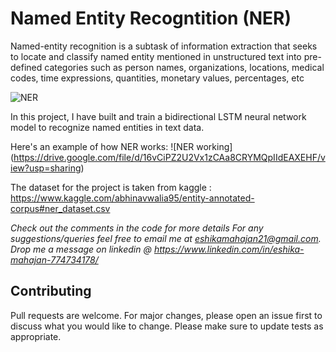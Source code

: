 # Named Entity Recogntition (NER)
Named-entity recognition is a subtask of information extraction that seeks to locate and classify named entity mentioned in unstructured text into pre-defined categories such as person names, organizations, locations, medical codes, time expressions, quantities, monetary values, percentages, etc

![NER](https://drive.google.com/file/d/1RqJ6DbnGYqjUdH0XSyf0IIgdstgI0GSK/view?usp=sharing)

In this project, I have built and train a bidirectional LSTM neural network model to recognize named entities in text data.

Here's an example of how NER works:
![NER working] (https://drive.google.com/file/d/16vCiPZ2U2Vx1zCAa8CRYMQpIIdEAXEHF/view?usp=sharing)

The dataset for the project is taken from kaggle : https://www.kaggle.com/abhinavwalia95/entity-annotated-corpus#ner_dataset.csv

_Check out the comments in the code for more details_
_For any suggestions/queries feel free to email me at eshikamahajan21@gmail.com._
_Drop me a message on linkedin @ https://www.linkedin.com/in/eshika-mahajan-774734178/_

## Contributing
Pull requests are welcome. For major changes, please open an issue first to discuss what you would like to change. Please make sure to update tests as appropriate.

